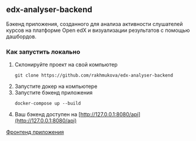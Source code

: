 ## edx-analyser-backend
Бэкенд приложения, созданного для анализа активности слушателей курсов на платформе Open edX и визуализации результатов с помощью дашбордов.

### Как запустить локально
1) Склонируйте проект на свой компьютер
   ```shell
   git clone https://github.com/rakhmukova/edx-analyser-backend
   ```
2) Запустите докер на компьютере 
3) Запустите бэкенд приложения
   ```shell
   docker-compose up --build
   ```
4) Ваш бэкенд доступен на [http://127.0.0.1:8080/api](http://127.0.0.1:8080/api)

[Фронтенд приложения](https://github.com/Barsegyan-Arevik/log-analyzer-frontend)
